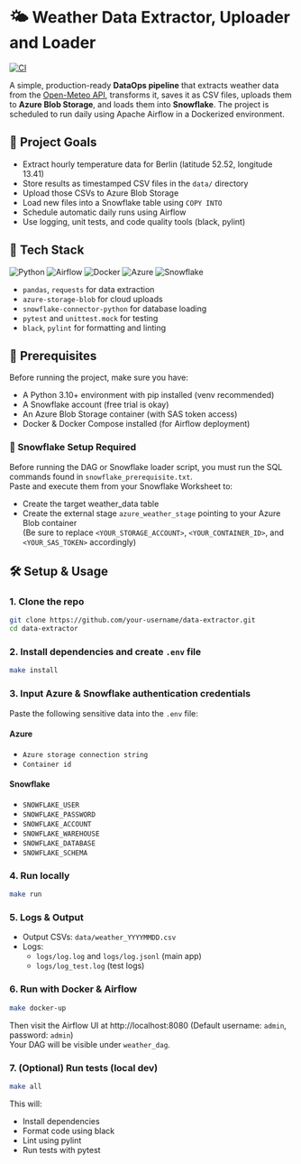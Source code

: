 # 🌤️ Weather Data Extractor, Uploader and Loader
[![CI](https://github.com/Castronela/data_extractor/actions/workflows/main.yml/badge.svg?branch=main)](https://github.com/Castronela/data_extractor/actions/workflows/main.yml) 

A simple, production-ready **DataOps pipeline** that extracts weather data from the [Open-Meteo API](https://open-meteo.com/), transforms it, saves it as CSV files, uploads them to **Azure Blob Storage**, and loads them into **Snowflake**. The project is scheduled to run daily using Apache Airflow in a Dockerized environment.


## 🚀 Project Goals

- Extract hourly temperature data for Berlin (latitude 52.52, longitude 13.41)
- Store results as timestamped CSV files in the `data/` directory
- Upload those CSVs to Azure Blob Storage
- Load new files into a Snowflake table using `COPY INTO`
- Schedule automatic daily runs using Airflow
- Use logging, unit tests, and code quality tools (black, pylint)


## 🧰 Tech Stack
![Python](https://img.shields.io/badge/Python-FFD43B?style=for-the-badge&logo=python&logoColor=blue)
![Airflow](https://img.shields.io/badge/Airflow-017CEE?style=for-the-badge&logo=Apache%20Airflow&logoColor=white)
![Docker](https://img.shields.io/badge/Docker-2CA5E0?style=for-the-badge&logo=docker&logoColor=white)
![Azure](https://img.shields.io/badge/Azure%20Blob%20Storage-0078D4?style=for-the-badge&logo=microsoftazure&logoColor=white)
![Snowflake](https://img.shields.io/badge/Snowflake-29B5E8?style=for-the-badge&logo=snowflake&logoColor=white)
- `pandas`, `requests` for data extraction
- `azure-storage-blob` for cloud uploads
- `snowflake-connector-python` for database loading
- `pytest` and `unittest.mock` for testing
- `black`, `pylint` for formatting and linting

## 🔧 Prerequisites
Before running the project, make sure you have:

- A Python 3.10+ environment with pip installed (venv recommended)
- A Snowflake account (free trial is okay)
- An Azure Blob Storage container (with SAS token access)
- Docker & Docker Compose installed (for Airflow deployment)

### 🧾 Snowflake Setup Required  
Before running the DAG or Snowflake loader script, you must run the SQL commands found in `snowflake_prerequisite.txt`.  
Paste and execute them from your Snowflake Worksheet to:  
- Create the target weather_data table
- Create the external stage `azure_weather_stage` pointing to your Azure Blob container  
(Be sure to replace `<YOUR_STORAGE_ACCOUNT>`, `<YOUR_CONTAINER_ID>`, and `<YOUR_SAS_TOKEN>` accordingly)

## 🛠️ Setup & Usage

### 1. Clone the repo

```bash
git clone https://github.com/your-username/data-extractor.git
cd data-extractor
```

### 2. Install dependencies and create `.env` file
```bash
make install
```

### 3. Input Azure & Snowflake authentication credentials
Paste the following sensitive data into the `.env` file: 
#### Azure
- `Azure storage connection string`
- `Container id`
#### Snowflake
- `SNOWFLAKE_USER`
- `SNOWFLAKE_PASSWORD`
- `SNOWFLAKE_ACCOUNT`
- `SNOWFLAKE_WAREHOUSE`
- `SNOWFLAKE_DATABASE`
- `SNOWFLAKE_SCHEMA`

### 4. Run locally
```bash
make run
```

### 5. Logs & Output
- Output CSVs: `data/weather_YYYYMMDD.csv`
- Logs:
  - `logs/log.log` and `logs/log.jsonl` (main app)
  - `logs/log_test.log` (test logs)

### 6. Run with Docker & Airflow
```bash
make docker-up
```
Then visit the Airflow UI at http://localhost:8080
(Default username: `admin`, password: `admin`)  
Your DAG will be visible under `weather_dag`.


### 7. (Optional) Run tests (local dev)
```bash
make all
```
This will:
- Install dependencies
- Format code using black
- Lint using pylint
- Run tests with pytest  
